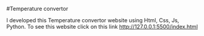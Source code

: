 #Temperature convertor

I developed this Temperature convertor website using Html, Css, Js, Python. To see this website click on this link http://127.0.0.1:5500/index.html
